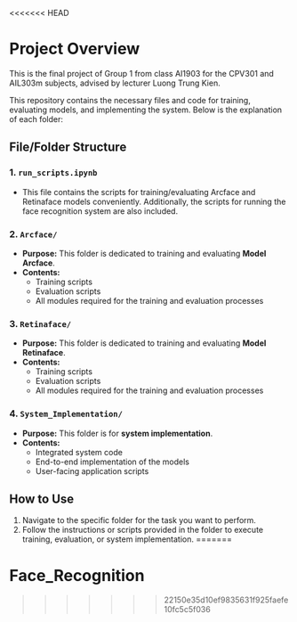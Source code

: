 <<<<<<< HEAD
# Project Overview
This is the final project of Group 1 from class AI1903 for the CPV301 and AIL303m subjects, advised by lecturer Luong Trung Kien.

This repository contains the necessary files and code for training, evaluating models, and implementing the system. Below is the explanation of each folder:

## File/Folder Structure

### 1. `run_scripts.ipynb`
- This file contains the scripts for training/evaluating Arcface and Retinaface models conveniently. Additionally, the scripts for running the face recognition system are also included.

### 2. `Arcface/`
- **Purpose:** This folder is dedicated to training and evaluating **Model Arcface**.
- **Contents:**
  - Training scripts
  - Evaluation scripts
  - All modules required for the training and evaluation processes

### 3. `Retinaface/`
- **Purpose:** This folder is dedicated to training and evaluating **Model Retinaface**.
- **Contents:**
  - Training scripts
  - Evaluation scripts
  - All modules required for the training and evaluation processes

### 4. `System_Implementation/`
- **Purpose:** This folder is for **system implementation**.
- **Contents:**
  - Integrated system code
  - End-to-end implementation of the models
  - User-facing application scripts

## How to Use

1. Navigate to the specific folder for the task you want to perform.
2. Follow the instructions or scripts provided in the folder to execute training, evaluation, or system implementation.
=======
# Face_Recognition
>>>>>>> 22150e35d10ef9835631f925faefe10fc5c5f036
